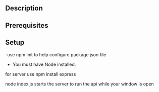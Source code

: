 

## Description



## Prerequisites

## Setup
-use npm init to help configure package.json file 

- You must have Node installed.

for server use npm install express

node index.js starts the server to run the api while your window is open

